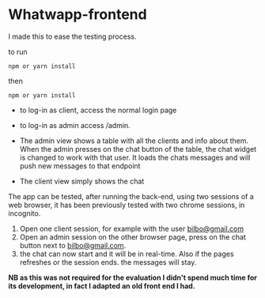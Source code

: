 # Whatwapp-frontend
I made this to ease the testing process.

to run 

```
npm or yarn install
```
then

```
npm or yarn install
```
* to log-in as client, access the normal login page
* to log-in as admin access /admin.

* The admin view shows a table with all the clients and info about them. When the admin presses on the chat button of the table, the chat widget is changed to work with that user. It loads the chats messages and will push new messages to that endpoint
* The client view simply shows the chat

The app can be tested, after running the back-end, using two sessions of a web browser, it has been previously tested with two chrome sessions, in incognito. 
1. Open one client session, for example with the user bilbo@gmail.com
2. Open an admin session on the other browser page, press on the chat button next to bilbo@gmail.com.
3. the chat can now start and it will be in real-time. Also if the pages refreshes or the session ends. the messages will stay.

**NB as this was not required for the evaluation I didn't spend much time for its development, in fact I adapted an old front end I had.**
